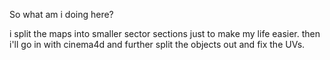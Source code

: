 So what am i doing here?

i split the maps into smaller sector sections just to make my life easier. then i'll go in with cinema4d and further split the objects out and fix the UVs.